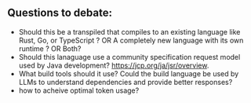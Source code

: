 ## Questions to debate:
- Should this be a transpiled that compiles to an existing language like Rust, Go, or TypeScript ? OR A completely new language with its own runtime ? OR Both?
- Should this lanaguage use a community specification request model used by Java development? https://jcp.org/ja/jsr/overview.
- What build tools should it use? Could the build language be used by LLMs to understand dependencies and provide better responses?
- how to acheive optimal token usage?
